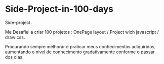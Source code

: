 # Side-Project-in-100-days
Side-project.

Me Desafiei a criar 100 projetos : OnePage layout / Project wich javascript / draw css.

Procurando sempre melhorar e praticar meus conhecimentos adiquiridos, aumentando o nivel de conhecimento gradativamente conforme o passar dos dias.


 
